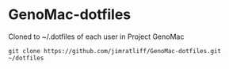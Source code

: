 # GenoMac-dotfiles
Cloned to ~/.dotfiles of each user in Project GenoMac

```shell
git clone https://github.com/jimratliff/GenoMac-dotfiles.git ~/dotfiles
```
